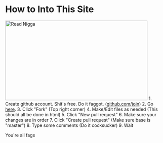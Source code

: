 # How to Into This Site
<img src="http://i1303.photobucket.com/albums/ag153/ranzero15/Reaction%20Pic/ReadNiggaRead_zpse82079de.gif" alt="Read Nigga" style="width:449px;height:252px;">
1. Create github account. Shit's free. Do it faggot. (<a href="https://github.com/join">github.com/join</a>)
2. Go <a href="https://github.com/callmeish/callmeish.github.io">here</a>.
3. Click "Fork" (Top right corner)
4. Make/Edit files as needed (This should all be done in html)
5. Click "New pull request"
6. Make sure your changes are in order
7. Click "Create pull request" (Make sure base is "master")
8. Type some comments (Do it cocksucker)
9. Wait

You're all fags
